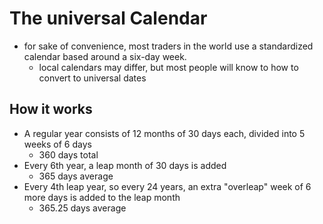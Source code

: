 # The universal Calendar
- for sake of convenience, most traders in the world use a standardized calendar based around a six-day week.
	- local calendars may differ, but most people will know to how to convert to universal dates
## How it works
- A regular year consists of 12 months of 30 days each, divided into 5 weeks of 6 days
	- 360 days total
- Every 6th year, a leap month of 30 days is added
	- 365 days average
- Every 4th leap year, so every 24 years, an extra "overleap" week of 6 more days is added to the leap month
	- 365.25 days average